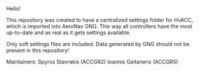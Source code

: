 Hello!

This repository was created to have a centralized settings folder for HvACC, which is imported into AeroNav GNG.
This way all controllers have the most up-to-date and as real as it gets settings available.

Only soft settings files are included. Data generated by GNG should not be present in this repository!

Maintainers:
Spyros Stavrakis (ACCGR2)
Ioannis Gaitaneris (ACCGR5)
